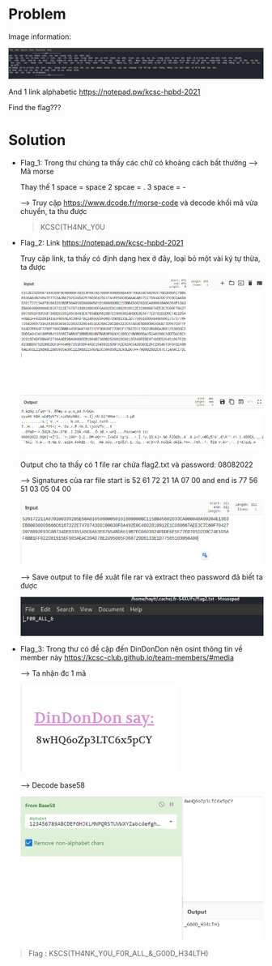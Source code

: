 # Problem
Image information:

![alt text](https://github.com/Dat09-F/Forensic_Colection/blob/21e842f04cf4e48c8b62c43c11adb2339ee22d87/Misc_HPPD/Img_File/1.png)

And 1 link alphabetic https://notepad.pw/kcsc-hpbd-2021

Find the flag???

# Solution

* Flag_1: Trong thư chúng ta thấy các chữ có khoảng cách bất thường --> Mã morse
  
  Thay thế 1 space = space
           2 spcae = .
           3 space = -
  
  --> Truy cập https://www.dcode.fr/morse-code và decode khối mã vừa chuyển, ta thu được
  
  >KCSC(TH4NK_Y0U
  
 * Flag_2: Link https://notepad.pw/kcsc-hpbd-2021
   
   Truy cập link, ta thấy có định dạng hex ở đây, loại bỏ một vài ký tự thừa, ta được
   
   ![alt text](https://github.com/Dat09-F/Forensic_Colection/blob/21e842f04cf4e48c8b62c43c11adb2339ee22d87/Misc_HPPD/Img_File/2.png)
   
   Output cho ta thấy có 1 file rar chứa flag2.txt và password: 08082022
   
   --> Signatures của rar file start is 52 61 72 21 1A 07 00 and end is 77 56 51 03 05 04 00
   
   ![alt text](https://github.com/Dat09-F/Forensic_Colection/blob/21e842f04cf4e48c8b62c43c11adb2339ee22d87/Misc_HPPD/Img_File/3.png)
   
   --> Save output to file để xuât file rar và extract theo password đã biết ta được
   
   ![alt text](https://github.com/Dat09-F/Forensic_Colection/blob/21e842f04cf4e48c8b62c43c11adb2339ee22d87/Misc_HPPD/Img_File/5.png)
   
 * Flag_3: Trong thư có đề cập đến DinDonDon nên osint thông tin về member này https://kcsc-club.github.io/team-members/#media
 
   --> Ta nhận đc 1 mã
   
   ![alt text](https://github.com/Dat09-F/Forensic_Colection/blob/484a4043141a7de45554604eed3c8d5b4c67b1b6/Misc_HPPD/Img_File/6.png)
   
   --> Decode base58 
   
   ![alt text](https://github.com/Dat09-F/Forensic_Colection/blob/484a4043141a7de45554604eed3c8d5b4c67b1b6/Misc_HPPD/Img_File/7.png)


>Flag : KSCS(TH4NK_Y0U_F0R_ALL_&_G00D_H34LTH)
   
